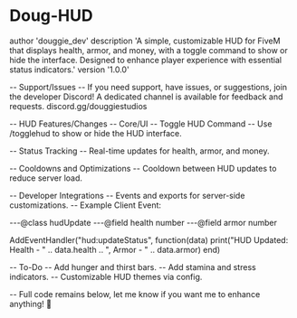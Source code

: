 # Doug-HUD


author 'douggie_dev'
description 'A simple, customizable HUD for FiveM that displays health, armor, and money, with a toggle command to show or hide the interface. Designed to enhance player experience with essential status indicators.'
version '1.0.0'

-- Support/Issues
-- If you need support, have issues, or suggestions, join the developer Discord! A dedicated channel is available for feedback and requests. discord.gg/douggiestudios

-- HUD Features/Changes
-- Core/UI
-- Toggle HUD Command
-- Use /togglehud to show or hide the HUD interface.

-- Status Tracking
-- Real-time updates for health, armor, and money.


-- Cooldowns and Optimizations
-- Cooldown between HUD updates to reduce server load.

-- Developer Integrations
-- Events and exports for server-side customizations.
-- Example Client Event:

---@class hudUpdate
---@field health number
---@field armor number

AddEventHandler("hud:updateStatus", function(data)
    print("HUD Updated: Health - " .. data.health .. ", Armor - " .. data.armor)
end)

-- To-Do
-- Add hunger and thirst bars.
-- Add stamina and stress indicators.
-- Customizable HUD themes via config.

-- Full code remains below, let me know if you want me to enhance anything! 🚀
